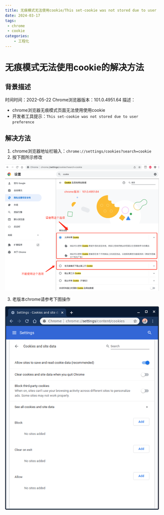```yaml
---
title: 无痕模式无法使用cookie/This set-cookie was not stored due to user preference
date: 2024-03-17
tags:
 - chrome
 - cookie
categories:
	- 工程化
---
```

# 无痕模式无法使用cookie的解决方法

## 背景描述

时间时间：2022-05-22
Chrome浏览器版本：101.0.4951.64
描述：

- chrome浏览器无痕模式页面无法使用使用cookie
- 开发者工具提示：`This set-cookie was not stored due to user preference`

## 解决方法

1. chrome浏览器地址栏输入：`chrome://settings/cookies?search=cookie`
2. 按下图所示修改

![image.png](./1710647238348-0.png)

3. 老版本chrome请参考下图操作

![image.png](./1710647238348-1.png)
